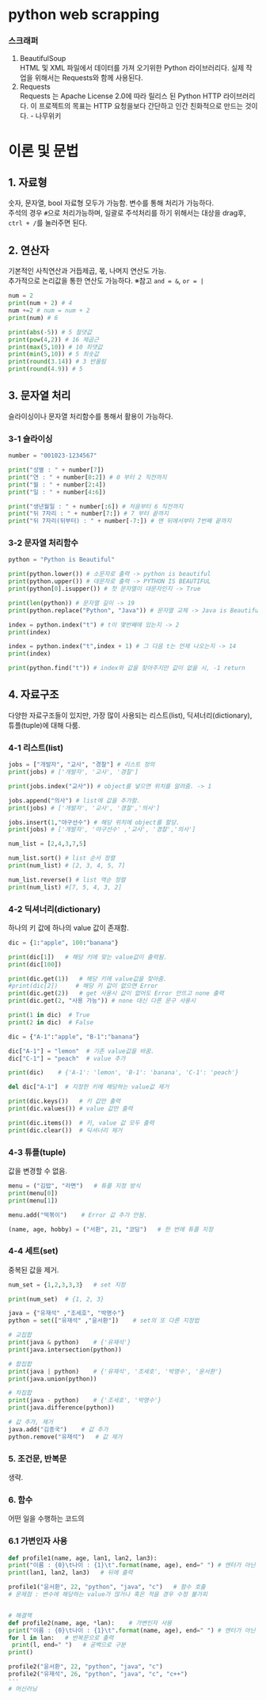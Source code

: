 python web scrapping
====================
### 스크래퍼
1. BeautifulSoup   
HTML 및 XML 파일에서 데이터를 가져 오기위한 Python 라이브러리다.
실제 작업을 위해서는 Requests와 함께 사용된다.
2. Requests   
Requests 는 Apache License 2.0에 따라 릴리스 된 Python HTTP 라이브러리다. 
이 프로젝트의 목표는 HTTP 요청을보다 간단하고 인간 친화적으로 만드는 것이다. - 나무위키

# 이론 및 문법
## 1. 자료형   
숫자, 문자열, bool 자료형 모두가 가능함. 변수를 통해 처리가 가능하다.   
주석의 경우 `#`으로 처리가능하며, 일괄로 주석처리를 하기 위해서는 대상을 drag후, `ctrl + /`를 눌러주면 된다.
## 2. 연산자   
기본적인 사칙연산과 거듭제곱, 몫, 나머지 연산도 가능.   
추가적으로 논리값을 통한 연산도 가능하다. ※참고 `and = &`, `or = |`   
```python   
num = 2
print(num + 2) # 4
num +=2 # num = num + 2
print(num) # 6
```
```python
print(abs(-5)) # 5 절댓값
print(pow(4,2)) # 16 제곱근
print(max(5,10)) # 10 최댓값
print(min(5,10)) # 5 최솟값
print(round(3.14)) # 3 반올림
print(round(4.9)) # 5 
```
## 3. 문자열 처리   
슬라이싱이나 문자열 처리함수를 통해서 활용이 가능하다.   

   ### 3-1 슬라이싱   
```python
number = "001023-1234567"

print("성별 : " + number[7])
print("연 : " + number[0:2]) # 0 부터 2 직전까지
print("월 : " + number[2:4])
print("일 : " + number[4:6])

print("생년월일 : " + number[:6]) # 처음부터 6 직전까지 
print("뒤 7자리 : " + number[7:]) # 7 부터 끝까지
print("뒤 7자리(뒤부터) : " + number[-7:]) # 맨 뒤에서부터 7번째 끝까지
```
   ### 3-2 문자열 처리함수   
   ```python
   python = "Python is Beautiful"

print(python.lower()) # 소문자로 출력 -> python is beautiful
print(python.upper()) # 대문자로 출력 -> PYTHON IS BEAUTIFUL
print(python[0].isupper()) # 첫 문자열이 대문자인지 -> True

print(len(python)) # 문자열 길이 -> 19
print(python.replace("Python", "Java")) # 문자열 교체 -> Java is Beautiful

index = python.index("t") # t이 몇번째에 있는지 -> 2
print(index)

index = python.index("t",index + 1) # 그 다음 t는 언제 나오는지 -> 14
print(index)

print(python.find("t")) # index와 값을 찾아주지만 값이 없을 시, -1 return
```
## 4. 자료구조   
다양한 자료구조들이 있지만, 가장 많이 사용되는 리스트(list), 딕셔너리(dictionary), 튜플(tuple)에 대해 다룸.   

   ### 4-1 리스트(list)
   ```python
   jobs = ["개발자", "교사", "경찰"] # 리스트 정의
print(jobs) # ['개발자', '교사', '경찰']

print(jobs.index("교사")) # object를 넣으면 위치를 알려줌. -> 1

jobs.append("의사") # list에 값을 추가함.
print(jobs) # ['개발자', '교사', '경찰','의사']  

jobs.insert(1,"야구선수") # 해당 위치에 object를 할당.
print(jobs) # ['개발자', '야구선수' ,'교사', '경찰','의사']  

num_list = [2,4,3,7,5]

num_list.sort() # list 순서 정렬
print(num_list) # [2, 3, 4, 5, 7]

num_list.reverse() # list 역순 정렬
print(num_list) #[7, 5, 4, 3, 2]
```

   ### 4-2 딕셔너리(dictionary)
   하나의 키 값에 하나의 value 값이 존재함.
   ```python
   dic = {1:"apple", 100:"banana"}

print(dic[1])   # 해당 키에 맞는 value값이 출력됨.
print(dic[100])

print(dic.get(1))   # 해당 키에 value값을 찾아줌.
#print(dic[2])     # 해당 키 값이 없으면 Error
print(dic.get(2))   # get 사용시 값이 없어도 Error 안뜨고 none 출력
print(dic.get(2, "사용 가능")) # none 대신 다른 문구 사용시

print(1 in dic)  # True
print(2 in dic)  # False

dic = {"A-1":"apple", "B-1":"banana"}

dic["A-1"] = "lemon"  # 기존 value값을 바꿈.
dic["C-1"] = "peach"  # value 추가

print(dic)    # {'A-1': 'lemon', 'B-1': 'banana', 'C-1': 'peach'}

del dic["A-1"]  # 지정한 키에 해당하는 value값 제거

print(dic.keys())   # 키 값만 출력
print(dic.values()) # value 값만 출력

print(dic.items())  # 키, value 값 모두 출력
print(dic.clear())  # 딕셔너리 제거
```

   ### 4-3 튜플(tuple)
   값을 변경할 수 없음.
   ```python
   menu = ("김밥", "라면")   # 튜플 지정 방식
print(menu[0])
print(menu[1])

menu.add("떡볶이")    # Error 값 추가 안됨.

(name, age, hobby) = ("서환", 21, "코딩")   # 한 번에 튜플 지정
```

   ### 4-4 세트(set)
   중복된 값을 제거.
   ```python
   num_set = {1,2,3,3,3}   # set 지정

print(num_set)  # {1, 2, 3}

java = {"유재석" ,"조세호", "박명수"}   
python = set(["유재석" ,"윤서환"])    # set의 또 다른 지정법

# 교집합
print(java & python)    # {'유재석'}
print(java.intersection(python))

# 합집합
print(java | python)    # {'유재석', '조세호', '박명수', '윤서환'}
print(java.union(python))

# 차집합
print(java - python)    # {'조세호', '박명수'}
print(java.difference(python))

# 값 추가, 제거
java.add("김종국")    # 값 추가
python.remove("유재석")   # 값 제거
```

   ### 5. 조건문, 반복문
   생략.
   ### 6. 함수
   어떤 일을 수행하는 코드의 
   ### 6.1 가변인자 사용
   ``` python
   def profile1(name, age, lan1, lan2, lan3):
  print("이름 : {0}\t나이 : {1}\t".format(name, age), end=" ") # 엔터가 아닌 공백으로 끝냄
  print(lan1, lan2, lan3)   # 뒤에 출력

profile1("윤서환", 22, "python", "java", "c")   # 함수 호출
# 문제점 : 변수에 해당하는 value가 많거나 혹은 적을 경우 수정 불가피


# 해결책
def profile2(name, age, *lan):    # 가변인자 사용
  print("이름 : {0}\t나이 : {1}\t".format(name, age), end=" ") # 엔터가 아닌 공백으로 끝냄
  for l in lan:   # 반복문으로 출력
    print(l, end=" ")   # 공백으로 구분
  print()

profile2("윤서환", 22, "python", "java", "c")
profile2("유재석", 26, "python", "java", "c", "c++")
'''
# 머신러닝   
